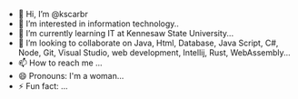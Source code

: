 - 👋 Hi, I’m @kscarbr
- 👀 I’m interested in information technology..
- 🌱 I’m currently learning IT at Kennesaw State University...
- 💞️ I’m looking to collaborate on Java, Html, Database, Java Script, C#, Node, Git, Visual Studio, web development, Intellij, Rust, WebAssembly...
- 📫 How to reach me ...
- 😄 Pronouns: I'm a woman...
- ⚡ Fun fact: ...

<!---
kscarbr/kscarbr is a ✨ special ✨ repository because its `README.md` (this file) appears on your GitHub profile.
You can click the Preview link to take a look at your changes.
--->
